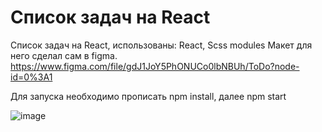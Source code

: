 # Список задач на React
Список задач на React, использованы: React, Scss modules
Макет для него сделал сам в figma. https://www.figma.com/file/gdJ1JoY5PhONUCo0lbNBUh/ToDo?node-id=0%3A1

Для запуска необходимо прописать npm install, далее npm start


![image](https://user-images.githubusercontent.com/91759945/170879505-a07be30a-b18a-4428-9308-b4d4603d8d00.png)

